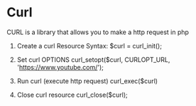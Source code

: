 # Curl


CURL is a library that allows you  to make a http request in php

1. Create a curl Resource
  Syntax: $curl = curl_init();
  
2. Set curl OPTIONS
  curl_setopt($curl, CURLOPT_URL, 'https://www.youtube.com/');
  
3. Run curl (execute http request)
  curl_exec($curl)
  
4. Close curl resource
  curl_close($curl);
